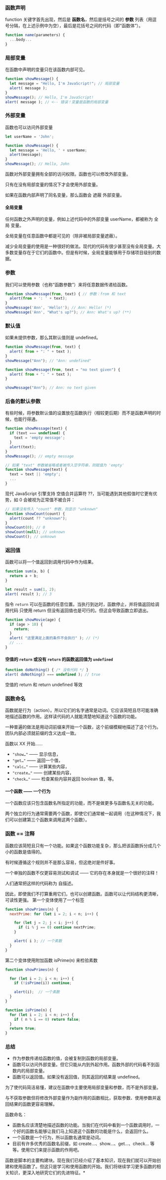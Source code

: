### 函数声明
function 关键字首先出现，然后是 **函数名**，然后是括号之间的 **参数** 列表（用逗号分隔，在上述示例中为空），最后是花括号之间的代码（即“函数体”）。
```js
function name(parameters) {
  ...body...
}
```
### 局部变量
在函数中声明的变量只在该函数内部可见。
```js
function showMessage() {
  let message = "Hello, I'm JavaScript!"; // 局部变量
  alert( message );
}
showMessage(); // Hello, I'm JavaScript!
alert( message ); // <-- 错误！变量是函数的局部变量
```
### 外部变量
函数也可以访问外部变量
```js
let userName = 'John';

function showMessage() {
  let message = 'Hello, ' + userName;
  alert(message);
}
showMessage(); // Hello, John
```
函数对外部变量拥有全部的访问权限。函数也可以修改外部变量。

只有在没有局部变量的情况下才会使用外部变量。

如果在函数内部声明了同名变量，那么函数会 遮蔽 外部变量。

#### **全局变量**
任何函数之外声明的变量，例如上述代码中的外部变量 userName，都被称为 全局 变量。

全局变量在任意函数中都是可见的（除非被局部变量遮蔽）。

减少全局变量的使用是一种很好的做法。现代的代码有很少甚至没有全局变量。大多数变量存在于它们的函数中。但是有时候，全局变量能够用于存储项目级别的数据。

### 参数
我们可以使用参数（也称“函数参数”）来将任意数据传递给函数。
```js
function showMessage(from, text) { // 参数：from 和 text
  alert(from + ': ' + text);
}
showMessage('Ann', 'Hello!'); // Ann: Hello! (*)
showMessage('Ann', "What's up?"); // Ann: What's up? (**)
```
### 默认值
如果未提供参数，那么其默认值则是 undefined。
```js
function showMessage(from, text) {
  alert( from + ": " + text );
}
showMessage("Ann"); // "Ann: undefined"
```
```js
function showMessage(from, text = "no text given") {
  alert( from + ": " + text );
}

showMessage("Ann"); // Ann: no text given
```
### 后备的默认参数
有些时候，将参数默认值的设置放在函数执行（相较更后期）而不是函数声明的时候，也能行得通。
```js
function showMessage(text) {
  if (text === undefined) {
    text = 'empty message';
  }
  alert(text);
}
showMessage(); // empty message
```
```js
// 如果 "text" 参数被省略或者被传入空字符串，则赋值为 'empty'
function showMessage(text) {
  text = text || 'empty';
  ...
}
```
现代 JavaScript 引擎支持 空值合并运算符 ??，当可能遇到其他假值时它更有优势，如 0 会被视为正常值不被合并：
```js
// 如果没有传入 "count" 参数，则显示 "unknown"
function showCount(count) {
  alert(count ?? "unknown");
}
showCount(0); // 0
showCount(null); // unknown
showCount(); // unknown
```
### 返回值
函数可以将一个值返回到调用代码中作为结果。
```js
function sum(a, b) {
  return a + b;
}

let result = sum(1, 2);
alert( result ); // 3
```
指令 `return` 可以在函数的任意位置。当执行到达时，函数停止，并将值返回给调用代码
只使用 return 但没有返回值也是可行的。但这会导致函数立即退出。
```js
function showMovie(age) {
  if (age > 10) {
    return;
  }
  alert( "这里满足上面的条件不会执行" ); // (*)
  // ...
}
```
#### 空值的 `return` 或没有 `return` 的函数返回值为 `undefined`
```js
function doNothing() { /* 没有代码 */ }
alert( doNothing() === undefined ); // true
```
空值的 return 和 return undefined 等效
### 函数命名
函数就是行为（action）。所以它们的名字通常是动词。它应该简短且尽可能准确地描述函数的作用。这样读代码的人就能清楚地知道这个函数的功能。

一种普遍的做法是用动词前缀来开始一个函数，这个前缀模糊地描述了这个行为。团队内部必须就前缀的含义达成一致。

函数以 XX 开始……

* `"show…"` —— 显示信息，
* `"get…"` —— 返回一个值，
* `"calc…"` —— 计算某些内容，
* `"create…"` —— 创建某些内容，
* `"check…"` —— 检查某些内容并返回 boolean 值，等。

#### 一个函数 —— 一个行为
一个函数应该只包含函数名所指定的功能，而不是做更多与函数名无关的功能。

两个独立的行为通常需要两个函数，即使它们通常被一起调用（在这种情况下，我们可以创建第三个函数来调用这两个函数）。

### 函数 == 注释
函数应该简短且只有一个功能。如果这个函数功能复杂，那么把该函数拆分成几个小的函数是值得的。  

有时候遵循这个规则并不是那么容易，但这绝对是件好事。

一个单独的函数不仅更容易测试和调试 —— 它的存在本身就是一个很好的注释！

人们通常把这样的代码称为 自描述。

因此，即使我们不打算重用它们，也可以创建函数。函数可以让代码结构更清晰，可读性更强。
第一个变体使用了一个标签
```js
function showPrimes(n) {
  nextPrime: for (let i = 2; i < n; i++) {

    for (let j = 2; j < i; j++) {
      if (i % j == 0) continue nextPrime;
    }

    alert( i ); // 一个素数
  }
}
```
第二个变体使用附加函数 isPrime(n) 来检验素数
```js
function showPrimes(n) {

  for (let i = 2; i < n; i++) {
    if (!isPrime(i)) continue;

    alert(i);  // 一个素数
  }
}

function isPrime(n) {
  for (let i = 2; i < n; i++) {
    if ( n % i == 0) return false;
  }
  return true;
}
```
### 总结

* 作为参数传递给函数的值，会被复制到函数的局部变量。
* 函数可以访问外部变量。但它只能从内到外起作用。函数外部的代码看不到函数内的局部变量。
* 函数可以返回值。如果没有返回值，则其返回的结果是 undefined。

为了使代码简洁易懂，建议在函数中主要使用局部变量和参数，而不是外部变量。

与不获取参数但将修改外部变量作为副作用的函数相比，获取参数、使用参数并返回结果的函数更容易理解。

函数命名：

* 函数名应该清楚地描述函数的功能。当我们在代码中看到一个函数调用时，一个好的函数名能够让我们马上知道这个函数的功能是什么，会返回什么。
* 一个函数是一个行为，所以函数名通常是动词。
* 目前有许多优秀的函数名前缀，如 create…、show…、get…、check… 等等。使用它们来提示函数的作用吧。

函数是脚本的主要构建块。现在我们已经介绍了基本知识，现在我们就可以开始创建和使用函数了。但这只是学习和使用函数的开始。我们将继续学习更多函数的相关知识，更深入地研究它们的先进特征。* 
